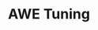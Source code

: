 ---
facebook: https://facebook.com/pages/AWE-Tuning/47218088965
instagram: http://instagram.com/awetuningofficial
logohandle: awe-tuning
sort: awe-tuning
title: AWE Tuning
twitter: https://x.com/AWETuning
website: https://www.awe-tuning.com/
youtube: http://youtube.com/user/awetuning
---